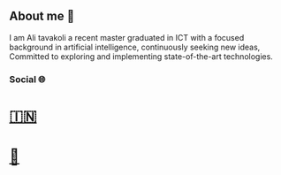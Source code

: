 ## About me 📝

I am Ali tavakoli a recent master graduated in ICT with a focused background in artificial intelligence, continuously seeking new ideas, 
Committed to exploring and implementing state-of-the-art technologies.

### Social 🌐
# [🇮🇳](https://www.linkedin.com/in/ali-tavakoliyaraki/)
# [📧](mailto:ali.tavakoli.yaraki1@gmail.com)
